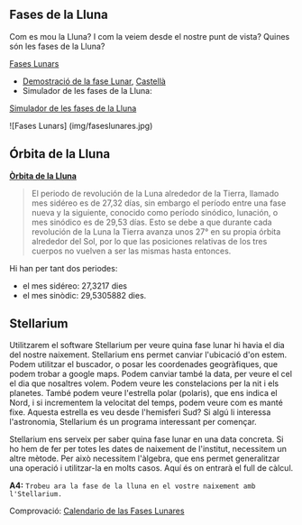 ## Fases de la Lluna

Com es mou la Lluna? I com la veiem desde el nostre punt de vista? Quines són les fases de la Lluna? 

[Fases Lunars](https://es.wikipedia.org/wiki/Fase_lunar)

* [Demostració de la fase Lunar](https://www.youtube.com/watch?v=wz01pTvuMa0), [Castellà](https://www.youtube.com/watch?v=lYhj4QJoVr4)
* Simulador de les fases de la Lluna: 

[Simulador de les fases de la Lluna](http://astro.unl.edu/naap/lps/animations/lps.html)

![Fases Lunars] (img/faseslunares.jpg)

## Órbita de la Lluna

**[Òrbita de la Lluna](https://es.wikipedia.org/wiki/%C3%93rbita_de_la_Luna)**

> El periodo de revolución de la Luna alrededor de la Tierra, llamado mes sidéreo es de 27,32 días, sin embargo el período entre una fase nueva y la siguiente, conocido como período sinódico, lunación, o mes sinódico es de 29,53 días. Esto se debe a que durante cada revolución de la   Luna la Tierra avanza unos 27° en su propia órbita alrededor del Sol, por lo que las posiciones relativas de los tres cuerpos no vuelven a ser  las mismas hasta entonces.

Hi han per tant dos periodes: 

* el mes sidéreo: 27,3217 dies
* el mes sinòdic: 29,5305882 dies.

## Stellarium

Utilitzarem el software Stellarium per veure quina fase lunar hi havia el dia del nostre naixement. Stellarium ens permet canviar l'ubicació d'on estem. Podem utilitzar el buscador, o posar les coordenades geogràfiques, que podem trobar a google maps.
Podem canviar també la data, per veure el cel el dia que nosaltres volem. Podem veure les constelacions per la nit i els planetes. També podem veure l'estrella polar (polaris), que ens indica el Nord, i si incrementem la velocitat del temps, podem veure com es manté fixe.
Aquesta estrella es veu desde l'hemisferi Sud? Si algú li interessa l'astronomia, Stellarium és un programa interessant per començar.

Stellarium ens serveix per saber quina fase lunar en una data concreta. Si ho hem de fer per totes les dates de naixement de l'institut, necessitem un altre mètode. Per això necessitem l'àlgebra, que ens permet generalitzar una operació i utilitzar-la en molts casos. Aquí és on entrarà el full de càlcul. 

**A4:** `Trobeu ara la fase de la lluna en el vostre naixement amb l'Stellarium.`

Comprovació: [Calendario de las Fases Lunares](http://www.moonconnection.com/moon_phases_calendar.phtml)

